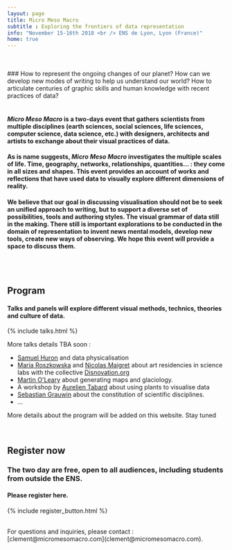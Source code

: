 ```yaml
---
layout: page
title: Micro Meso Macro
subtitle : Exploring the frontiers of data representation
info: "November 15-16th 2018 <br /> ENS de Lyon, Lyon (France)"
home: true
---
```


<br />
<br />
### How to represent the ongoing changes of our planet? How can we develop new modes of writing to help us understand our world? How to articulate centuries of graphic skills and human knowledge with recent practices of data?

<br />
<br />

#### *Micro Meso Macro* is a two-days event that gathers scientists from multiple disciplines (earth sciences, social sciences, life sciences, computer science, data science, etc.) with designers, architects and artists to exchange about their visual practices of data.

#### As is name suggests, *Micro Meso Macro* investigates the multiple scales of life. Time, geography, networks, relationships, quantities... : they come in all sizes and shapes. This event provides an account of works and reflections that have used data to visually explore different dimensions of reality.

#### We believe that our goal in discussing visualisation should not be to seek an unified approach to writing, but to support a diverse set of possibilities, tools and authoring styles. The visual grammar of data still in the making. There still is important explorations to be conducted in the domain of representation to invent news mental models, develop new tools, create new ways of observing. We hope this event will provide a space to discuss them.




<br />
<br />

## Program

#### Talks and panels will explore different visual methods, technics, theories and culture of data.

{% include talks.html %}


More talks details TBA soon :

- [Samuel Huron](https://perso.telecom-paristech.fr/shuron/#!index.md) and data physicalisation
- [Maria Roszkowska](https://cargocollective.com/mariaroszkowska) and [Nicolas Maigret](http://peripheriques.free.fr/blog/) about art residencies in science labs with the collective [Disnovation.org](http://disnovation.org/)
- [Martin O'Leary](http://mewo2.com/) about generating maps and glaciology.
- A workshop by [Aurelien Tabard](http://www.tabard.fr/) about using plants to visualise data
- [Sebastian Grauwin](http://www.sebastian-grauwin.com/) about the constitution of scientific disciplines.
- ...

More details about the program will be added on this website. Stay tuned

<br />

## Register now

### The two day are free, open to all audiences, including students from outside the ENS.  

#### Please register here.

{% include register_button.html %}

<br>
For questions and inquiries, please contact : [clement@micromesomacro.com](clement@micromesomacro.com).
